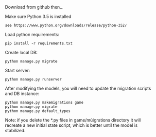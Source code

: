 Download from github then...

Make sure Python 3.5 is installed

```see https://www.python.org/downloads/release/python-352/```

Load python requirements:

```pip install -r requirements.txt```

Create local DB:

```python manage.py migrate```

Start server:

```python manage.py runserver```

After modifying the models, you will need to update the migration scripts and DB instance:

```
python manage.py makemigrations game
python manage.py migrate
python manage.py default_types
```

Note: if you delete the *.py files in game/mùigrations directory it will recreate a new initial state script, which is better until the model is stabilized.